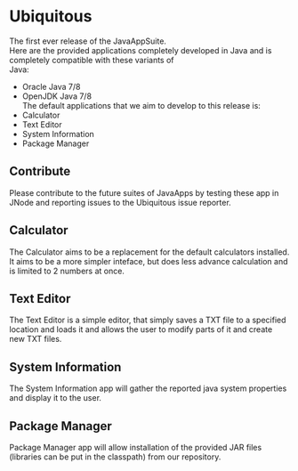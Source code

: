 # Ubiquitous
The first ever release of the JavaAppSuite.  
Here are the provided applications completely developed in Java and is completely compatible with these variants of  
Java:
- Oracle Java 7/8
- OpenJDK Java 7/8  
The default applications that we aim to develop to this release is:  
- Calculator
- Text Editor
- System Information
- Package Manager

## Contribute
Please contribute to the future suites of JavaApps by testing these app in JNode and reporting issues to the Ubiquitous issue reporter.

## Calculator
The Calculator aims to be a replacement for the default calculators installed. It aims to be a more simpler inteface, but does less advance calculation and is limited to 2 numbers at once.
   
## Text Editor
The Text Editor is a simple editor, that simply saves a TXT file to a specified location and loads it and allows the user to modify parts of it and create new TXT files.
   
## System Information
The System Information app will gather the reported java system properties and display it to the user. 

## Package Manager
Package Manager app will allow installation of the provided JAR files (libraries can be put in the classpath) from our repository.
